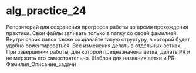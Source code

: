 # alg_practice_24
Репозиторий для сохранения прогресса работы во время прохождения практики.
Свои файлы заливать только в папку со своей фамилией.
Внутри своих папок также создавайте такую структуру, в которой будет удобно ориентироваться.
Все изменения делать в отдельных ветках. При завершении работы, для которой предназначена ветка, делать PR и не мержить его самостоятельно.
Шаблон для названия ветки и PR: Фамилия_Описание_задачи
